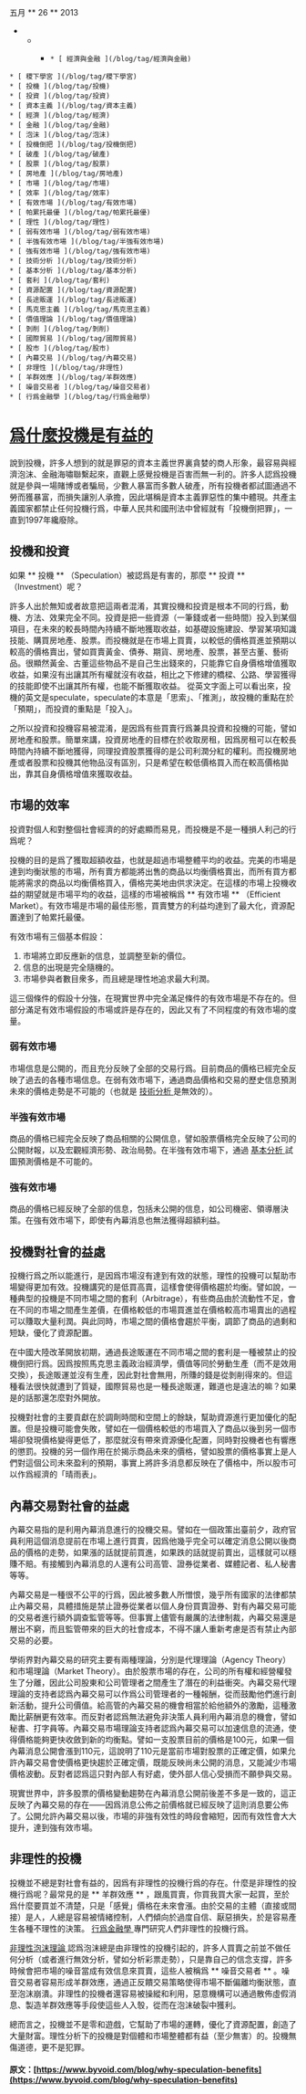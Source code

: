 五月  ** 26 ** 2013 

  *   *   *     * [ 經濟與金融 ](/blog/tag/經濟與金融)
    * [ 稷下學宮 ](/blog/tag/稷下學宮)
    * [ 投機 ](/blog/tag/投機)
    * [ 投資 ](/blog/tag/投資)
    * [ 資本主義 ](/blog/tag/資本主義)
    * [ 經濟 ](/blog/tag/經濟)
    * [ 金融 ](/blog/tag/金融)
    * [ 泡沫 ](/blog/tag/泡沫)
    * [ 投機倒把 ](/blog/tag/投機倒把)
    * [ 破產 ](/blog/tag/破產)
    * [ 股票 ](/blog/tag/股票)
    * [ 房地產 ](/blog/tag/房地產)
    * [ 市場 ](/blog/tag/市場)
    * [ 效率 ](/blog/tag/效率)
    * [ 有效市場 ](/blog/tag/有效市場)
    * [ 帕累托最優 ](/blog/tag/帕累托最優)
    * [ 理性 ](/blog/tag/理性)
    * [ 弱有效市場 ](/blog/tag/弱有效市場)
    * [ 半強有效市場 ](/blog/tag/半強有效市場)
    * [ 強有效市場 ](/blog/tag/強有效市場)
    * [ 技術分析 ](/blog/tag/技術分析)
    * [ 基本分析 ](/blog/tag/基本分析)
    * [ 套利 ](/blog/tag/套利)
    * [ 資源配置 ](/blog/tag/資源配置)
    * [ 長途販運 ](/blog/tag/長途販運)
    * [ 馬克思主義 ](/blog/tag/馬克思主義)
    * [ 價值理論 ](/blog/tag/價值理論)
    * [ 剝削 ](/blog/tag/剝削)
    * [ 國際貿易 ](/blog/tag/國際貿易)
    * [ 股市 ](/blog/tag/股市)
    * [ 內幕交易 ](/blog/tag/內幕交易)
    * [ 非理性 ](/blog/tag/非理性)
    * [ 羊群效應 ](/blog/tag/羊群效應)
    * [ 噪音交易者 ](/blog/tag/噪音交易者)
    * [ 行爲金融學 ](/blog/tag/行爲金融學)

#  [ 爲什麼投機是有益的 ](/blog/why-speculation-benefits)

說到投機，許多人想到的就是罪惡的資本主義世界裏貪婪的商人形象，最容易與經濟泡沫、金融海嘯聯繫起來，直觀上感覺投機是百害而無一利的。許多人認爲投機就是參與一場賭博或者騙局，少數人暴富而多數人破產，所有投機者都試圖通過不勞而獲暴富，而損失讓別人承擔，因此堪稱是資本主義罪惡性的集中體現。共產主義國家都禁止任何投機行爲，中華人民共和國刑法中曾經就有「投機倒把罪」，一直到1997年纔廢除。 

##  投機和投資 

如果 ** 投機 ** （Speculation）被認爲是有害的，那麼 ** 投資 ** （Investment）呢？ 

許多人出於無知或者故意把這兩者混淆，其實投機和投資是根本不同的行爲，動機、方法、效果完全不同。投資是把一些資源（一筆錢或者一些時間）投入到某個項目，在未來的較長時間內持續不斷地獲取收益，如基礎設施建設、學習某項知識技能、購買房地產、股票。而投機就是在市場上買賣，以較低的價格買進並預期以較高的價格賣出，譬如買賣黃金、債券、期貨、房地產、股票，甚至古董、藝術品。很顯然黃金、古董這些物品不是自己生出錢來的，只能靠它自身價格增值獲取收益，如果沒有出讓其所有權就沒有收益，相比之下修建的橋樑、公路、學習獲得的技能即使不出讓其所有權，也能不斷獲取收益。 從英文字面上可以看出來，投機的英文是speculate，speculate的本意是「思索」、「推測」，故投機的重點在於「預期」，而投資的重點是「投入」。 

之所以投資和投機容易被混淆，是因爲有些買賣行爲兼具投資和投機的可能，譬如房地產和股票。簡單來講，投資房地產的目標在於收取房租，因爲房租可以在較長時間內持續不斷地獲得，同理投資股票獲得的是公司利潤分紅的權利。而投機房地產或者股票和投機其他物品沒有區別，只是希望在較低價格買入而在較高價格拋出，靠其自身價格增值來獲取收益。 

##  市場的效率 

投資對個人和對整個社會經濟的的好處顯而易見，而投機是不是一種損人利己的行爲呢？ 

投機的目的是爲了獲取超額收益，也就是超過市場整體平均的收益。完美的市場是達到均衡狀態的市場，所有賣方都能將出售的商品以均衡價格賣出，而所有買方都能將需求的商品以均衡價格買入，價格完美地由供求決定。在這樣的市場上投機收益的期望就是市場平均的收益，這樣的市場被稱爲 ** 有效市場 ** （Efficient Market）。有效市場是市場的最佳形態，買賣雙方的利益均達到了最大化，資源配置達到了帕累托最優。 

有效市場有三個基本假設： 

  1. 市場將立即反應新的信息，並調整至新的價位。 
  2. 信息的出現是完全隨機的。 
  3. 市場參與者數目衆多，而且總是理性地追求最大利潤。 

這三個條件的假設十分強，在現實世界中完全滿足條件的有效市場是不存在的。但部分滿足有效市場假設的市場或許是存在的，因此又有了不同程度的有效市場的度量。 

###  弱有效市場 

市場信息是公開的，而且充分反映了全部的交易行爲。目前商品的價格已經完全反映了過去的各種市場信息。在弱有效市場下，通過商品價格和交易的歷史信息預測未來的價格走勢是不可能的（也就是 [ 技術分析 ](http://zh.wikipedia.org/wiki/技術分析) 是無效的）。 

###  半強有效市場 

商品的價格已經完全反映了商品相關的公開信息，譬如股票價格完全反映了公司的公開財報，以及宏觀經濟形勢、政治局勢。在半強有效市場下，通過 [ 基本分析 ](http://zh.wikipedia.org/wiki/基本分析) 試圖預測價格是不可能的。 

###  強有效市場 

商品的價格已經反映了全部的信息，包括未公開的信息，如公司機密、領導層決策。在強有效市場下，即使有內幕消息也無法獲得超額利益。 

##  投機對社會的益處 

投機行爲之所以能進行，是因爲市場沒有達到有效的狀態，理性的投機可以幫助市場變得更加有效。投機講究的是低買高賣，這樣會使得價格趨於均衡。譬如說，一種典型的投機是不同市場之間的套利（Arbitrage），有些商品由於流動性不足，會在不同的市場之間產生差價，在價格較低的市場買進並在價格較高市場賣出的過程可以賺取大量利潤。與此同時，市場之間的價格會趨於平衡，調節了商品的過剩和短缺，優化了資源配置。 

在中國大陸改革開放初期，通過長途販運在不同市場之間的套利是一種被禁止的投機倒把行爲。因爲按照馬克思主義政治經濟學，價值等同於勞動生產（而不是效用交換），長途販運並沒有生產，因此對社會無用，所賺的錢是從剝削得來的。但這種看法很快就遭到了質疑，國際貿易也是一種長途販運，難道也是違法的嘛？如果是的話那還怎麼對外開放。 

投機對社會的主要貢獻在於調劑時間和空間上的餘缺，幫助資源進行更加優化的配置。但是投機可能會失敗，譬如在一個價格較低的市場買入了商品以後到另一個市場卻發現價格變得更低了，那麼就沒有帶來資源優化配置，同時對投機者也有響應的懲罰。投機的另一個作用在於揭示商品未來的價格，譬如股票的價格事實上是人們對這個公司未來盈利的預期，事實上將許多消息都反映在了價格中，所以股市可以作爲經濟的「晴雨表」。 

##  內幕交易對社會的益處 

內幕交易指的是利用內幕消息進行的投機交易。譬如在一個政策出臺前夕，政府官員利用這個消息提前在市場上進行買賣，因爲他幾乎完全可以確定消息公開以後商品的價格的走勢，如果漲的話就提前買進，如果跌的話就提前賣出，這樣就可以穩賺不賠。有接觸到內幕消息的人還有公司高管、證券從業者、媒體記者、私人秘書等等。 

內幕交易是一種很不公平的行爲，因此被多數人所憎恨，幾乎所有國家的法律都禁止內幕交易，具體措施是禁止證券從業者以個人身份買賣證券、對有內幕交易可能的交易者進行額外調查監管等等。但事實上儘管有嚴厲的法律制裁，內幕交易還是層出不窮，而且監管帶來的巨大的社會成本，不得不讓人重新考慮是否有禁止內部交易的必要。 

學術界對內幕交易的研究主要有兩種理論，分別是代理理論（Agency Theory）和市場理論（Market Theory）。由於股票市場的存在，公司的所有權和經營權發生了分離，因此公司股東和公司管理者之間產生了潛在的利益衝突。內幕交易代理理論的支持者認爲內幕交易可以作爲公司管理者的一種報酬，從而鼓勵他們進行創新活動，提升公司價值。給高管的內幕交易的機會相當於給他額外的激勵，這種激勵比薪酬更有效率。而反對者認爲無法避免非決策人員利用內幕消息的機會，譬如秘書、打字員等。內幕交易市場理論支持者認爲內幕交易可以加速信息的流通，使得價格能夠更快收斂到新的均衡點。譬如一支股票目前的價格是100元，如果一個內幕消息公開會漲到110元，這說明了110元是當前市場對股票的正確定價，如果允許內幕交易會使價格更快趨於正確定價，既能反映尚未公開的消息，又能減少市場價格波動。反對者認爲這只對內部人有好處，使外部人信心受損而不願參與交易。 

現實世界中，許多股票的價格變動趨勢在內幕消息公開前後差不多是一致的，這正反映了內幕交易的存在——因爲消息公佈之前價格就已經反映了這則消息要公佈了。公開允許內幕交易以後，市場的非強有效性的時段會縮短，因而有效性會大大提升，達到強有效市場。 

##  非理性的投機 

投機並不總是對社會有益的，因爲有非理性的投機行爲的存在。什麼是非理性的投機行爲呢？最常見的是 ** 羊群效應 ** ，跟風買賣，你買我買大家一起買，至於爲什麼要買並不清楚，只是「感覺」價格在未來會漲。由於交易的主體（直接或間接）是人，人總是容易被情緒控制，人們傾向於過度自信、厭惡損失，於是容易產生各種不理性的決策。 [ 行爲金融學 ](http://zh.wikipedia.org/wiki/行為金融學) 專門研究人們非理性的投機行爲。 

[ 非理性泡沫理論 ](http://wiki.mbalib.com/wiki/非理性泡沫理论) 認爲泡沫總是由非理性的投機引起的，許多人買賣之前並不做任何分析（或者進行無效分析，譬如分析彩票走勢），只是靠自己的信念支撐，許多時候會把市場的噪音當成有效信息來買賣，這些人被稱爲 ** 噪音交易者 ** 。噪音交易者容易形成羊群效應，通過正反饋交易策略使得市場不斷偏離均衡狀態，直至泡沫崩潰。非理性的投機者還容易被操縱和利用，惡意機構可以通過散佈虛假消息、製造羊群效應等手段使這些人入彀，從而在泡沫破裂中獲利。 

總而言之，投機並不是零和遊戲，它幫助了市場的運轉，優化了資源配置，創造了大量財富。理性分析下的投機是對個體和市場整體都有益（至少無害）的。投機無傷道德，更不是犯罪。 
#### 原文：[https://www.byvoid.com/blog/why-speculation-benefits](https://www.byvoid.com/blog/why-speculation-benefits)